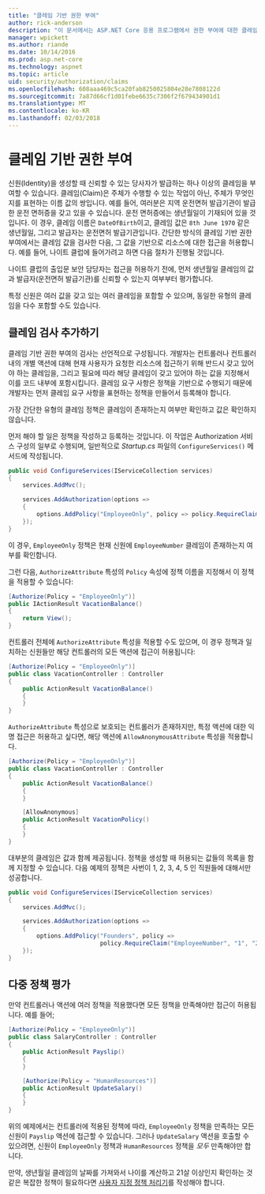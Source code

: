 ```yaml
---
title: "클레임 기반 권한 부여"
author: rick-anderson
description: "이 문서에서는 ASP.NET Core 응용 프로그램에서 권한 부여에 대한 클레임 검사를 추가하는 방법을 설명합니다."
manager: wpickett
ms.author: riande
ms.date: 10/14/2016
ms.prod: asp.net-core
ms.technology: aspnet
ms.topic: article
uid: security/authorization/claims
ms.openlocfilehash: 608aaa469c5ca20fab8250025804e28e7808122d
ms.sourcegitcommit: 7a87d66cf1d01febe6635c7306f2f679434901d1
ms.translationtype: MT
ms.contentlocale: ko-KR
ms.lasthandoff: 02/03/2018
---
```

# <a name="claims-based-authorization"></a>클레임 기반 권한 부여

<a name="security-authorization-claims-based"></a>

신원(Identity)을 생성할 때 신뢰할 수 있는 당사자가 발급하는 하나 이상의 클레임을 부여할 수 있습니다. 클레임(Claim)은 주체가 수행할 수 있는 작업이 아닌, 주체가 무엇인지를 표현하는 이름 값의 쌍입니다. 예를 들어, 여러분은 지역 운전면허 발급기관이 발급한 운전 면허증을 갖고 있을 수 있습니다. 운전 면허증에는 생년월일이 기재되어 있을 것입니다. 이 경우, 클레임 이름은 `DateOfBirth`이고, 클레임 값은 `8th June 1970` 같은 생년월일, 그리고 발급자는 운전면허 발급기관입니다. 간단한 방식의 클레임 기반 권한 부여에서는 클레임 값을 검사한 다음, 그 값을 기반으로 리소스에 대한 접근을 허용합니다. 예를 들어, 나이트 클럽에 들어가려고 하면 다음 절차가 진행될 것입니다.

나이트 클럽의 출입문 보안 담당자는 접근을 허용하기 전에, 먼저 생년월일 클레임의 값과 발급자(운전면허 발급기관)를 신뢰할 수 있는지 여부부터 평가합니다.

특정 신원은 여러 값을 갖고 있는 여러 클레임을 포함할 수 있으며, 동일한 유형의 클레임을 다수 포함할 수도 있습니다.

## <a name="adding-claims-checks"></a>클레임 검사 추가하기

클레임 기반 권한 부여의 검사는 선언적으로 구성됩니다. 개발자는 컨트롤러나 컨트롤러 내의 개별 액션에 대해 현재 사용자가 요청한 리소스에 접근하기 위해 반드시 갖고 있어야 하는 클레임을, 그리고 필요에 따라 해당 클레임이 갖고 있어야 하는 값을 지정해서 이를 코드 내부에 포함시킵니다. 클레임 요구 사항은 정책을 기반으로 수행되기 때문에 개발자는 먼저 클레임 요구 사항을 표현하는 정책을 만들어서 등록해야 합니다.

가장 간단한 유형의 클레임 정책은 클레임이 존재하는지 여부만 확인하고 값은 확인하지 않습니다.

먼저 해야 할 일은 정책을 작성하고 등록하는 것입니다. 이 작업은 Authorization 서비스 구성의 일부로 수행되며, 일반적으로 *Startup.cs* 파일의 `ConfigureServices()` 메서드에 작성됩니다.

```csharp
public void ConfigureServices(IServiceCollection services)
{
    services.AddMvc();

    services.AddAuthorization(options =>
    {
        options.AddPolicy("EmployeeOnly", policy => policy.RequireClaim("EmployeeNumber"));
    });
}
```

이 경우, `EmployeeOnly` 정책은 현재 신원에 `EmployeeNumber` 클레임이 존재하는지 여부를 확인합니다.

그런 다음, `AuthorizeAttribute` 특성의 `Policy` 속성에 정책 이름을 지정해서 이 정책을 적용할 수 있습니다:

```csharp
[Authorize(Policy = "EmployeeOnly")]
public IActionResult VacationBalance()
{
    return View();
}
```

컨트롤러 전체에 `AuthorizeAttribute` 특성을 적용할 수도 있으며, 이 경우 정책과 일치하는 신원들만 해당 컨트롤러의 모든 액션에 접근이 허용됩니다:

```csharp
[Authorize(Policy = "EmployeeOnly")]
public class VacationController : Controller
{
    public ActionResult VacationBalance()
    {
    }
}
```

`AuthorizeAttribute` 특성으로 보호되는 컨트롤러가 존재하지만, 특정 액션에 대한 익명 접근은 허용하고 싶다면, 해당 액션에 `AllowAnonymousAttribute` 특성을 적용합니다.

```csharp
[Authorize(Policy = "EmployeeOnly")]
public class VacationController : Controller
{
    public ActionResult VacationBalance()
    {
    }

    [AllowAnonymous]
    public ActionResult VacationPolicy()
    {
    }
}
```

대부분의 클레임은 값과 함께 제공됩니다. 정책을 생성할 때 허용되는 값들의 목록을 함께 지정할 수 있습니다. 다음 예제의 정책은 사번이 1, 2, 3, 4, 5 인 직원들에 대해서만 성공합니다.

```csharp
public void ConfigureServices(IServiceCollection services)
{
    services.AddMvc();

    services.AddAuthorization(options =>
    {
        options.AddPolicy("Founders", policy =>
                          policy.RequireClaim("EmployeeNumber", "1", "2", "3", "4", "5"));
    });
}
```

## <a name="multiple-policy-evaluation"></a>다중 정책 평가

만약 컨트롤러나 액션에 여러 정책을 적용했다면 모든 정책을 만족해야만 접근이 허용됩니다. 예를 들어;

```csharp
[Authorize(Policy = "EmployeeOnly")]
public class SalaryController : Controller
{
    public ActionResult Payslip()
    {
    }

    [Authorize(Policy = "HumanResources")]
    public ActionResult UpdateSalary()
    {
    }
}
```

위의 예제에서는 컨트롤러에 적용된 정책에 따라, `EmployeeOnly` 정책을 만족하는 모든 신원이 `Payslip` 액션에 접근할 수 있습니다. 그러나 `UpdateSalary` 액션을 호출할 수 있으려면, 신원이 `EmployeeOnly` 정책과 `HumanResources` 정책을 *모두* 만족해야만 합니다.

만약, 생년월일 클레임의 날짜를 가져와서 나이를 계산하고 21살 이상인지 확인하는 것 같은 복잡한 정책이 필요하다면 [사용자 지정 정책 처리기](policies.md)를 작성해야 합니다.
